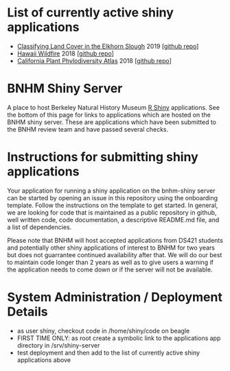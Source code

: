 # List of currently active shiny applications 
 * [Classifying Land Cover in the Elkhorn Slough](https://bnhm-shiny.berkeley.edu/ElkhornSloughPublic/) 2019 [[github repo](https://github.com/mvandop/ElkhornSloughPublic)]
 * [Hawaii Wildfire](https://bnhm-shiny.berkeley.edu/HWMO/) 2018 [[github repo](https://github.com/niklaslollo/HWMO_webapp)]
 * [California Plant Phylodiversity Atlas](https://bnhm-shiny.berkeley.edu/cappa/) 2018 [[github repo](https://github.com/matthewkling/cappa)]

# BNHM Shiny Server
A place to host Berkeley Natural History Museum [R Shiny](https://shiny.rstudio.com/) applications.  See the bottom of this page for links to applications which are hosted on the BNHM shiny server.  These are applications which have been submitted to the BNHM review team and have passed several checks.  

# Instructions for submitting shiny applications

Your application for running a shiny application on the bnhm-shiny server can be started by opening an issue in this repository using the onboarding template. Follow the instructions on the template to get started.  In general, we are looking for code that is maintained as a public repository in github, well written code, code documentation, a descriptive README.md file, and a list of dependencies. 
 
Please note that BNHM will host accepted applications from DS421 students and potentially other shiny applications of interest to BNHM for two years but does not guarrantee continued availability after that.  We will do our best to maintain code longer than 2 years as well as to give users a warning if the application needs to come down or if the server will not be available.
 
 # System Administration / Deployment Details
  * as user shiny, checkout code in /home/shiny/code on beagle
  * FIRST TIME ONLY: as root create a symbolic link to the applications app directory in /srv/shiny-server
  * test deployment and then add to the list of currently active shiny applications above



